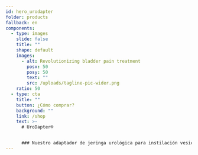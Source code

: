 ```yaml
---
id: hero_urodapter
folder: products
fallback: en
components:
  - type: images
    slide: false
    title: ""
    shape: default
    images:
      - alt: Revolutionizing bladder pain treatment
        posx: 50
        posy: 50
        text: ""
        src: /uploads/tagline-pic-wider.png
    ratio: 50
  - type: cta
    title: ""
    button: ¿Cómo comprar?
    background: ""
    link: /shop
    text: >-
      # UroDapter®


      ### Nuestro adaptador de jeringa urológica para instilación vesical. El reemplazo completo del catéter permite la instilación de la vejiga sin dolor y sin complicaciones
---
```


